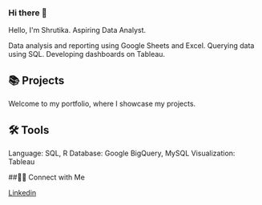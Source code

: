 ### Hi there 👋
Hello, I'm Shrutika. Aspiring Data Analyst.

Data analysis and reporting using Google Sheets and Excel.
Querying data using SQL.
Developing dashboards on Tableau.

## 📚 Projects

Welcome to my portfolio, where I showcase my projects.

## 🛠️ Tools

Language: SQL, R
Database: Google BigQuery, MySQL
Visualization: Tableau

##👋🏻 Connect with Me

[Linkedin](https://www.linkedin.com/in/shrutika-mishra/details/projects/)

<!--
**shrutikamishra/shrutikamishra** is a ✨ _special_ ✨ repository because its `README.md` (this file) appears on your GitHub profile.

Here are some ideas to get you started:

- 🔭 I’m currently working on ...
- 🌱 I’m currently learning ...
- 👯 I’m looking to collaborate on ...
- 🤔 I’m looking for help with ...
- 💬 Ask me about ...
- 📫 How to reach me: ...
- 😄 Pronouns: ...
- ⚡ Fun fact: ...
-->
